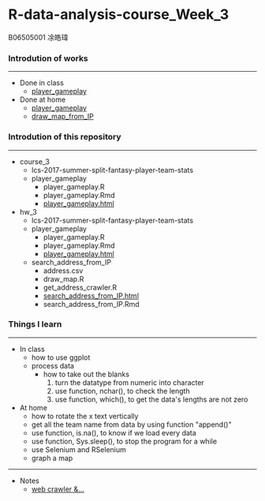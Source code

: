 # R-data-analysis-course_Week_3
B06505001 凃皓瑋

### Introdution of works
---
- Done in class
  - [player_gameplay](https://teric1024.github.io/107-1-R-data-analysis-course/week_03/Course_3/player_gameplay.html)
- Done at home
  - [player_gameplay](https://teric1024.github.io/107-1-R-data-analysis-course/week_03/hw_3/player_gameplay.html)
  - [draw_map_from_IP](https://teric1024.github.io/107-1-R-data-analysis-course/week_03/hw_3/search_address_from_IP/search_address_from_IP.html)

### Introdution of this repository
---
- course_3
    - lcs-2017-summer-split-fantasy-player-team-stats
    - player_gameplay
        - player_gameplay.R
        - player_gameplay.Rmd
        - [player_gameplay.html](https://teric1024.github.io/107-1-R-data-analysis-course/week_03/Course_3/player_gameplay.html)
- hw_3
    - lcs-2017-summer-split-fantasy-player-team-stats
    - player_gameplay
        - player_gameplay.R
        - player_gameplay.Rmd
        - [player_gameplay.html](https://teric1024.github.io/107-1-R-data-analysis-course/week_03/hw_3/player_gameplay.html)
    - search_address_from_IP
        - address.csv
        - draw_map.R
        - get_address_crawler.R
        - [search_address_from_IP.html](https://teric1024.github.io/107-1-R-data-analysis-course/week_03/hw_3/search_address_from_IP/search_address_from_IP.html)
        - search_address_from_IP.Rmd
### Things I learn
---
- In class
    - how to use ggplot
    - process data
        - how to take out the blanks
            1. turn the datatype from numeric into character
            2. use function, nchar(), to check the length
            3. use function, which(), to get the data's lengths are not zero
- At home
    - how to rotate the x text vertically
    - get all the team name from data by using function "append()"
    - use function, is.na(), to know if we load every data
    - use function, Sys.sleep(), to stop the program for a while
    - use Selenium and RSelenium
    - graph a map
---
- Notes
    - [web crawler &...](https://ithelp.ithome.com.tw/users/20107033/ironman/1437?page=1)
